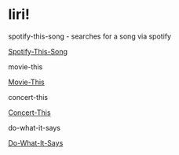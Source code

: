 # liri!

spotify-this-song - searches for a song via spotify

[Spotify-This-Song](/ss1.png?raw=true)

movie-this

[Movie-This](/ss2.png?raw=true)

concert-this

[Concert-This](/ss3.png?raw=true)

do-what-it-says

[Do-What-It-Says](/ss4.png?raw=true)
